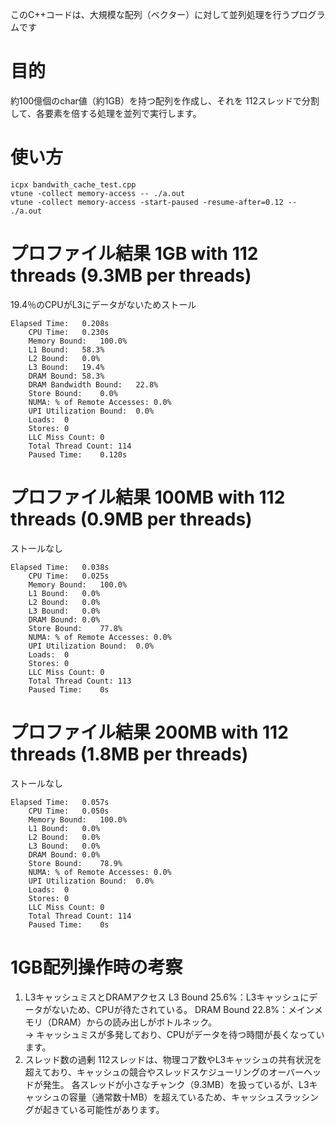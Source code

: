 このC++コードは、大規模な配列（ベクター）に対して並列処理を行うプログラムです

# 目的
約100億個のchar値（約1GB）を持つ配列を作成し、それを 112スレッドで分割して、各要素を倍する処理を並列で実行します。

# 使い方
```
icpx bandwith_cache_test.cpp
vtune -collect memory-access -- ./a.out
vtune -collect memory-access -start-paused -resume-after=0.12 -- ./a.out
```

# プロファイル結果 1GB with 112 threads (9.3MB per threads)
19.4％のCPUがL3にデータがないためストール
```
Elapsed Time:	0.208s
    CPU Time:	0.230s
    Memory Bound:	100.0%
    L1 Bound:	58.3%
    L2 Bound:	0.0%
    L3 Bound:	19.4%
    DRAM Bound:	58.3%
    DRAM Bandwidth Bound:	22.8%
    Store Bound:	0.0%
    NUMA: % of Remote Accesses:	0.0%
    UPI Utilization Bound:	0.0%
    Loads:	0
    Stores:	0
    LLC Miss Count:	0
    Total Thread Count:	114
    Paused Time:	0.120s
```


# プロファイル結果 100MB with 112 threads (0.9MB per threads)
ストールなし
```
Elapsed Time:	0.038s
    CPU Time:	0.025s
    Memory Bound:	100.0%
    L1 Bound:	0.0%
    L2 Bound:	0.0%
    L3 Bound:	0.0%
    DRAM Bound:	0.0%
    Store Bound:	77.8%
    NUMA: % of Remote Accesses:	0.0%
    UPI Utilization Bound:	0.0%
    Loads:	0
    Stores:	0
    LLC Miss Count:	0
    Total Thread Count:	113
    Paused Time:	0s
```

# プロファイル結果 200MB with 112 threads (1.8MB per threads)
ストールなし
```
Elapsed Time:	0.057s
    CPU Time:	0.050s
    Memory Bound:	100.0%
    L1 Bound:	0.0%
    L2 Bound:	0.0%
    L3 Bound:	0.0%
    DRAM Bound:	0.0%
    Store Bound:	78.9%
    NUMA: % of Remote Accesses:	0.0%
    UPI Utilization Bound:	0.0%
    Loads:	0
    Stores:	0
    LLC Miss Count:	0
    Total Thread Count:	114
    Paused Time:	0s
```

# 1GB配列操作時の考察
1. L3キャッシュミスとDRAMアクセス
L3 Bound 25.6%：L3キャッシュにデータがないため、CPUが待たされている。
DRAM Bound 22.8%：メインメモリ（DRAM）からの読み出しがボトルネック。    
→ キャッシュミスが多発しており、CPUがデータを待つ時間が長くなっています。
2. スレッド数の過剰
112スレッドは、物理コア数やL3キャッシュの共有状況を超えており、キャッシュの競合やスレッドスケジューリングのオーバーヘッドが発生。
各スレッドが小さなチャンク（9.3MB）を扱っているが、L3キャッシュの容量（通常数十MB）を超えているため、キャッシュスラッシングが起きている可能性があります。



